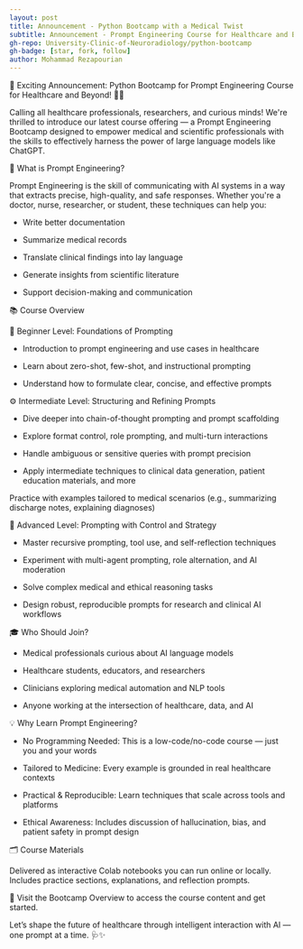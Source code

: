 ```yaml
---
layout: post
title: Announcement - Python Bootcamp with a Medical Twist
subtitle: Announcement - Prompt Engineering Course for Healthcare and Beyond
gh-repo: University-Clinic-of-Neuroradiology/python-bootcamp
gh-badge: [star, fork, follow]
author: Mohammad Rezapourian
---
```


🎉 Exciting Announcement: Python Bootcamp for Prompt Engineering Course for Healthcare and Beyond! 🐍💊

Calling all healthcare professionals, researchers, and curious minds! We're thrilled to introduce our latest course offering — a Prompt Engineering Bootcamp designed to empower medical and scientific professionals with the skills to effectively harness the power of large language models like ChatGPT.

🧠 What is Prompt Engineering?

Prompt Engineering is the skill of communicating with AI systems in a way that extracts precise, high-quality, and safe responses. Whether you're a doctor, nurse, researcher, or student, these techniques can help you:
  - Write better documentation
  
  - Summarize medical records
  
  - Translate clinical findings into lay language
  
  - Generate insights from scientific literature
  
  - Support decision-making and communication

📚 Course Overview

🔰 Beginner Level: Foundations of Prompting

  - Introduction to prompt engineering and use cases in healthcare
  
  - Learn about zero-shot, few-shot, and instructional prompting
  
  - Understand how to formulate clear, concise, and effective prompts

⚙️ Intermediate Level: Structuring and Refining Prompts

  - Dive deeper into chain-of-thought prompting and prompt scaffolding
  
  - Explore format control, role prompting, and multi-turn interactions
  
  - Handle ambiguous or sensitive queries with prompt precision
  
  - Apply intermediate techniques to clinical data generation, patient education materials, and more
    
  Practice with examples tailored to medical scenarios (e.g., summarizing discharge notes, explaining diagnoses)
  
🚀 Advanced Level: Prompting with Control and Strategy

  - Master recursive prompting, tool use, and self-reflection techniques
  
  - Experiment with multi-agent prompting, role alternation, and AI moderation
  
  - Solve complex medical and ethical reasoning tasks
  
  - Design robust, reproducible prompts for research and clinical AI workflows

🎓 Who Should Join?

  - Medical professionals curious about AI language models
  
  - Healthcare students, educators, and researchers
  
  - Clinicians exploring medical automation and NLP tools
  
  - Anyone working at the intersection of healthcare, data, and AI

💡 Why Learn Prompt Engineering?

  - No Programming Needed: This is a low-code/no-code course — just you and your words
  
  - Tailored to Medicine: Every example is grounded in real healthcare contexts
  
  - Practical & Reproducible: Learn techniques that scale across tools and platforms
  
  - Ethical Awareness: Includes discussion of hallucination, bias, and patient safety in prompt design

🗂️ Course Materials

Delivered as interactive Colab notebooks you can run online or locally. Includes practice sections, explanations, and reflection prompts.

📍 Visit the Bootcamp Overview to access the course content and get started.

Let’s shape the future of healthcare through intelligent interaction with AI — one prompt at a time. 🩺✨
